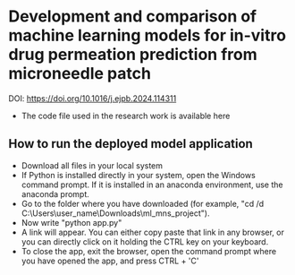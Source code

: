 # Development and comparison of machine learning models for in-vitro drug permeation prediction from microneedle patch
DOI: https://doi.org/10.1016/j.ejpb.2024.114311

- The code file used in the research work is available here

## How to run the deployed model application
- Download all files in your local system
- If Python is installed directly in your system, open the Windows command prompt. If it is installed in an anaconda environment, use the anaconda prompt.
- Go to the folder where you have downloaded (for example, "cd /d C:\Users\user_name\Downloads\ml_mns_project").
- Now write "python app.py"
- A link will appear. You can either copy paste that link in any browser, or you can directly click on it holding the CTRL key on your keyboard.
- To close the app, exit the browser, open the command prompt where you have opened the app, and press CTRL + 'C' 

